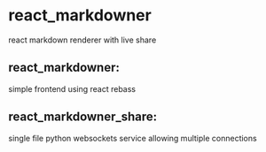 # react_markdowner
react markdown renderer with live share 


## react_markdowner:
simple frontend using react rebass

## react_markdowner_share:
single file python websockets service allowing multiple connections
